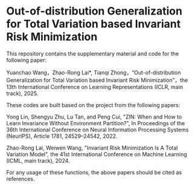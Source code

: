 # Out-of-distribution Generalization for Total Variation based Invariant Risk Minimization

This repository contains the supplementary material and code for the following paper:

Yuanchao Wang，Zhao-Rong Lai*, Tianqi Zhong，“Out-of-distribution Generalization for Total Variation based Invariant Risk Minimization”，the 13th International Conference on Learning Representations (ICLR, main track), 2025.

These codes are built based on the project from the following papers:

Yong Lin, Shengyu Zhu, Lu Tan, and Peng Cui, "ZIN: When and How to Learn Invariance Without Environment Partition?", In Proceedings of the 36th International Conference on Neural Information Processing Systems (NeurIPS), Article 1781, 24529–24542, 2022.

Zhao-Rong Lai, Weiwen Wang, "Invariant Risk Minimization Is A Total Variation Model", the 41st International Conference on Machine Learning (ICML, main track), 2024.

For any usage of these functions, the above papers should be cited as references.
